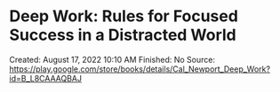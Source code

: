 # Deep Work: Rules for Focused Success in a Distracted World

Created: August 17, 2022 10:10 AM
Finished: No
Source: https://play.google.com/store/books/details/Cal_Newport_Deep_Work?id=B_L8CAAAQBAJ